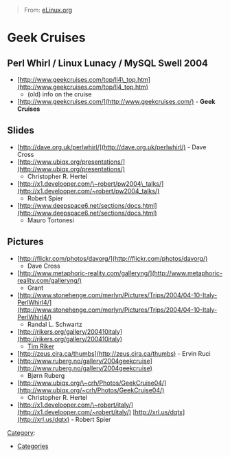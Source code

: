 > From: [eLinux.org](http://eLinux.org/Geek_Cruises "http://eLinux.org/Geek_Cruises")


# Geek Cruises



## Perl Whirl / Linux Lunacy / MySQL Swell 2004

-   [http://www.geekcruises.com/top/ll4\_top.htm](http://www.geekcruises.com/top/ll4_top.htm)
    - (old) info on the cruise
-   [http://www.geekcruises.com/](http://www.geekcruises.com/) - **Geek
    Cruises**

## Slides

-   [http://dave.org.uk/perlwhirl/](http://dave.org.uk/perlwhirl/) -
    Dave Cross
-   [http://www.ubiqx.org/presentations/](http://www.ubiqx.org/presentations/)
    - Christopher R. Hertel
-   [http://x1.develooper.com/\~robert/pw2004\_talks/](http://x1.develooper.com/~robert/pw2004_talks/)
    - Robert Spier
-   [http://www.deepspace6.net/sections/docs.html](http://www.deepspace6.net/sections/docs.html)
    - Mauro Tortonesi

## Pictures

-   [http://flickr.com/photos/davorg/](http://flickr.com/photos/davorg/)
    - Dave Cross
-   [http://www.metaphoric-reality.com/galleryng/](http://www.metaphoric-reality.com/galleryng/)
    - Grant
-   [http://www.stonehenge.com/merlyn/Pictures/Trips/2004/04-10-Italy-PerlWhirl4/](http://www.stonehenge.com/merlyn/Pictures/Trips/2004/04-10-Italy-PerlWhirl4/)
    - Randal L. Schwartz
-   [http://rikers.org/gallery/200410italy](http://rikers.org/gallery/200410italy)
    - [Tim Riker](http://eLinux.org/User:TimRiker "User:TimRiker")
-   [http://zeus.cira.ca/thumbs](http://zeus.cira.ca/thumbs) - Ervin
    Ruci
-   [http://www.ruberg.no/gallery/2004geekcruise](http://www.ruberg.no/gallery/2004geekcruise)
    - Bjørn Ruberg
-   [http://www.ubiqx.org/\~crh/Photos/GeekCruise04/](http://www.ubiqx.org/~crh/Photos/GeekCruise04/)
    - Christopher R. Hertel
-   [http://x1.develooper.com/\~robert/italy/](http://x1.develooper.com/~robert/italy/)
    [http://xrl.us/dqtx](http://xrl.us/dqtx) - Robert Spier


[Category](http://eLinux.org/Special:Categories "Special:Categories"):

-   [Categories](http://eLinux.org/Category:Categories "Category:Categories")

